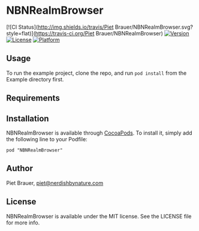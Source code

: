 # NBNRealmBrowser

[![CI Status](http://img.shields.io/travis/Piet Brauer/NBNRealmBrowser.svg?style=flat)](https://travis-ci.org/Piet Brauer/NBNRealmBrowser)
[![Version](https://img.shields.io/cocoapods/v/NBNRealmBrowser.svg?style=flat)](http://cocoadocs.org/docsets/NBNRealmBrowser)
[![License](https://img.shields.io/cocoapods/l/NBNRealmBrowser.svg?style=flat)](http://cocoadocs.org/docsets/NBNRealmBrowser)
[![Platform](https://img.shields.io/cocoapods/p/NBNRealmBrowser.svg?style=flat)](http://cocoadocs.org/docsets/NBNRealmBrowser)

## Usage

To run the example project, clone the repo, and run `pod install` from the Example directory first.

## Requirements

## Installation

NBNRealmBrowser is available through [CocoaPods](http://cocoapods.org). To install
it, simply add the following line to your Podfile:

    pod "NBNRealmBrowser"

## Author

Piet Brauer, piet@nerdishbynature.com

## License

NBNRealmBrowser is available under the MIT license. See the LICENSE file for more info.

